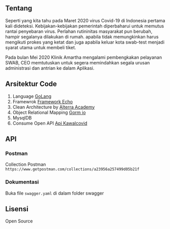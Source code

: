 ## Tentang

Seperti yang kita tahu pada Maret 2020 virus Covid-19 di Indonesia pertama kali dideteksi. Kebijakan-kebijakan pemerintah diperbaharui untuk memutus rantai penyebaran virus. Perlahan rutininitas masyarakat pun berubah, hampir segalanya dilakukan di rumah. apabila tidak memungkinkan harus mengikuti prokes yang ketat dan juga apabila keluar kota swab-test menjadi syarat utama untuk membeli tiket.

Pada bulan Mei 2020 Klinik Amartha mengalami pembengkakan pelayanan SWAB, CEO memtutuskan untuk segera memindahkan segala urusan administrasi dan antrian ke dalam Aplikasi.

## Arsitektur Code
1. Language [GoLang](https://golang.org/)
2. Framewrok [Framework Echo](https://echo.labstack.com/)
3. Clean Architecture by [Alterra Academy](https://academy.alterra.id/)
4. Object Relational Mapping [Gorm io](https://gorm.io/docs/index.html)
5. MysqlDB
5. Consume Open API [Api Kawalcovid](https://kawalcorona.com/api/)

## API

### Postman
Collection Postman ``` https://www.getpostman.com/collections/a23956a257499d05b21f ```

### Dokumentasi
Buka file ``` swagger.yaml ``` di dalam folder swagger

## Lisensi
Open Source